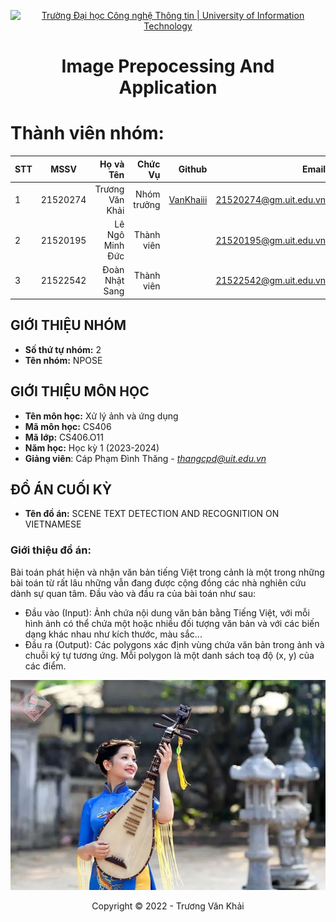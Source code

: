 <!-- Banner -->
<p align="center">
  <a href="https://www.uit.edu.vn/" title="Trường Đại học Công nghệ Thông tin" style="border: none;">
    <img src="https://i.imgur.com/WmMnSRt.png" alt="Trường Đại học Công nghệ Thông tin | University of Information Technology">
  </a>
</p>

<!-- Title -->
<h1 align="center"><b>Image Prepocessing And Application</b></h1>

<!-- Main -->
# Thành viên nhóm:
| STT    | MSSV          | Họ và Tên              |Chức Vụ    | Github                                                  | Email                   |
| ------ |:-------------:| ----------------------:|----------:|--------------------------------------------------------:|-------------------------:
| 1      | 21520274      | Trương Văn Khải         |Nhóm trưởng|[VanKhaiii](https://github.com/VanKhaiii)  |21520274@gm.uit.edu.vn   |
| 2      | 21520195      | Lê Ngô Minh Đức         |Thành viên |                        |21520195@gm.uit.edu.vn   |
| 3      | 21522542      | Đoàn Nhật Sang         |Thành viên |                        |21522542@gm.uit.edu.vn   |

## GIỚI THIỆU NHÓM
* **Số thứ tự nhóm:** 2
* **Tên nhóm:** NPOSE

## GIỚI THIỆU MÔN HỌC
* **Tên môn học:** Xử lý ảnh và ứng dụng
* **Mã môn học:** CS406
* **Mã lớp:** CS406.O11
* **Năm học:** Học kỳ 1 (2023-2024)
* **Giảng viên**: Cáp Phạm Đình Thăng - *thangcpd@uit.edu.vn*

## ĐỒ ÁN CUỐI KỲ
* **Tên đồ án:** SCENE TEXT DETECTION AND RECOGNITION ON VIETNAMESE
### Giới thiệu đồ án: 
Bài toán phát hiện và nhận văn bản tiếng Việt trong cảnh là một trong những bài toán từ rất lâu những vẫn đang được cộng đồng các nhà nghiên cứu dành sự quan tâm. Đầu vào và đầu ra của bài toán như sau: 
- Đầu vào (Input): Ảnh chứa nội dung văn bản bằng Tiếng Việt, với mỗi hình ảnh có thể chứa một hoặc nhiều đối tượng văn bản và với các biến dạng khác nhau như kích thước, màu sắc... 
- Đầu ra (Output): Các polygons xác định vùng chứa văn bản trong ảnh và chuỗi ký tự tương ứng. Mỗi polygon là một danh sách toạ độ (x, y) của các điểm.

<img src = "https://github.com/VanKhaiii/CS337.O11/blob/main/Images/image.webp">

<!-- Footer -->
<p align='center'>Copyright © 2022 - Trương Văn Khải</p>
